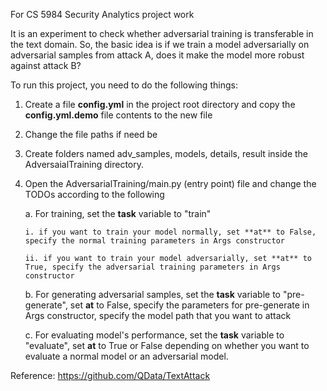 For CS 5984 Security Analytics project work

It is an experiment to check whether adversarial training is transferable in the text domain. So, the basic idea is if we train a model adversarially on adversarial samples from attack A, does it make the model more robust against attack B?

To run this project, you need to do the following things:
1. Create a file **config.yml** in the project root directory and copy the **config.yml.demo** file contents to the new file
2. Change the file paths if need be    
3. Create folders named adv_samples, models, details, result inside the AdversaialTraining directory.
4. Open the AdversarialTraining/main.py (entry point) file and change the TODOs according to the following
   
   a. For training, set the **task** variable to "train"
   
       i. if you want to train your model normally, set **at** to False, specify the normal training parameters in Args constructor
   
       ii. if you want to train your model adversarially, set **at** to True, specify the adversarial training parameters in Args constructor
   
   b. For generating adversarial samples, set the **task** variable to "pre-generate", set **at** to False, specify the parameters for pre-generate in Args constructor, specify the model path that you want to attack
   
   c. For evaluating model's performance, set the **task** variable to "evaluate", set **at** to True or False depending on whether you want to evaluate a normal model or an adversarial model.
   

Reference: https://github.com/QData/TextAttack
